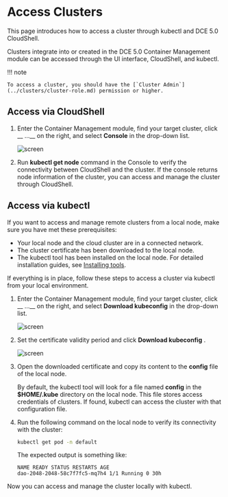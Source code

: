 # Access Clusters

This page introduces how to access a cluster through kubectl and DCE 5.0 CloudShell.

Clusters integrate into or created in the DCE 5.0 Container Management module can be accessed through the UI interface, CloudShell, and kubectl.

!!! note

    To access a cluster, you should have the [`Cluster Admin`](../clusters/cluster-role.md) permission or higher.

## Access via CloudShell

1. Enter the Container Management module, find your target cluster, click __ ...__ on the right, and select __Console__ in the drop-down list.

    ![screen](https://docs.daocloud.io/daocloud-docs-images/docs/en/docs/kpanda/images/cluster-access01.png)

2. Run __kubectl get node__ command in the Console to verify the connectivity between CloudShell and the cluster. If the console returns node information of the cluster, you can access and manage the cluster through CloudShell.

    <!--![screen](https://docs.daocloud.io/daocloud-docs-images/docs/en/docs/kpanda/images/cluster-access01.png)-->

## Access via kubectl

If you want to access and manage remote clusters from a local node, make sure you have met these prerequisites:

- Your local node and the cloud cluster are in a connected network.
- The cluster certificate has been downloaded to the local node.
- The kubectl tool has been installed on the local node. For detailed installation guides, see [Installing tools](https://kubernetes.io/docs/tasks/tools/).

If everything is in place, follow these steps to access a cluster via kubectl from your local environment.

1. Enter the Container Management module, find your target cluster, click __ ...__ on the right, and select __Download kubeconfig__ in the drop-down list.

    ![screen](https://docs.daocloud.io/daocloud-docs-images/docs/en/docs/kpanda/images/cluster-access02.png)

2. Set the certificate validity period and click __Download kubeconfig__ .

    ![screen](https://docs.daocloud.io/daocloud-docs-images/docs/en/docs/kpanda/images/cluster-access02.png)

3. Open the downloaded certificate and copy its content to the __config__ file of the local node.

    By default, the kubectl tool will look for a file named __config__ in the __$HOME/.kube__ directory on the local node. This file stores access credentials of clusters. If found, kubectl can access the cluster with that configuration file.

4. Run the following command on the local node to verify its connectivity with the cluster:

    ```sh
    kubectl get pod -n default
    ```

    The expected output is something like:

    ```none
    NAME READY STATUS RESTARTS AGE
    dao-2048-2048-58c7f7fc5-mq7h4 1/1 Running 0 30h
    ```

Now you can access and manage the cluster locally with kubectl.
